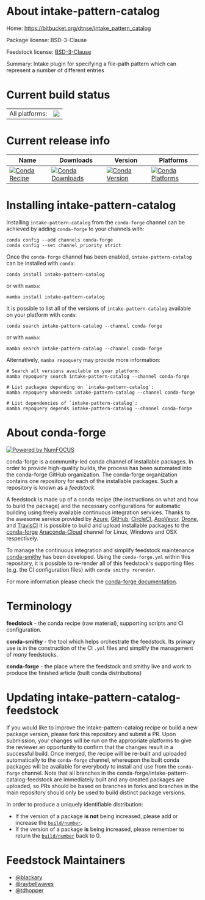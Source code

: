About intake-pattern-catalog
============================

Home: https://bitbucket.org/dtnse/intake_pattern_catalog

Package license: BSD-3-Clause

Feedstock license: [BSD-3-Clause](https://github.com/conda-forge/intake_pattern_catalog-feedstock/blob/main/LICENSE.txt)

Summary: Intake plugin for specifying a file-path pattern which can represent a number of different entries

Current build status
====================


<table><tr><td>All platforms:</td>
    <td>
      <a href="https://dev.azure.com/conda-forge/feedstock-builds/_build/latest?definitionId=13920&branchName=main">
        <img src="https://dev.azure.com/conda-forge/feedstock-builds/_apis/build/status/intake_pattern_catalog-feedstock?branchName=main">
      </a>
    </td>
  </tr>
</table>

Current release info
====================

| Name | Downloads | Version | Platforms |
| --- | --- | --- | --- |
| [![Conda Recipe](https://img.shields.io/badge/recipe-intake--pattern--catalog-green.svg)](https://anaconda.org/conda-forge/intake-pattern-catalog) | [![Conda Downloads](https://img.shields.io/conda/dn/conda-forge/intake-pattern-catalog.svg)](https://anaconda.org/conda-forge/intake-pattern-catalog) | [![Conda Version](https://img.shields.io/conda/vn/conda-forge/intake-pattern-catalog.svg)](https://anaconda.org/conda-forge/intake-pattern-catalog) | [![Conda Platforms](https://img.shields.io/conda/pn/conda-forge/intake-pattern-catalog.svg)](https://anaconda.org/conda-forge/intake-pattern-catalog) |

Installing intake-pattern-catalog
=================================

Installing `intake-pattern-catalog` from the `conda-forge` channel can be achieved by adding `conda-forge` to your channels with:

```
conda config --add channels conda-forge
conda config --set channel_priority strict
```

Once the `conda-forge` channel has been enabled, `intake-pattern-catalog` can be installed with `conda`:

```
conda install intake-pattern-catalog
```

or with `mamba`:

```
mamba install intake-pattern-catalog
```

It is possible to list all of the versions of `intake-pattern-catalog` available on your platform with `conda`:

```
conda search intake-pattern-catalog --channel conda-forge
```

or with `mamba`:

```
mamba search intake-pattern-catalog --channel conda-forge
```

Alternatively, `mamba repoquery` may provide more information:

```
# Search all versions available on your platform:
mamba repoquery search intake-pattern-catalog --channel conda-forge

# List packages depending on `intake-pattern-catalog`:
mamba repoquery whoneeds intake-pattern-catalog --channel conda-forge

# List dependencies of `intake-pattern-catalog`:
mamba repoquery depends intake-pattern-catalog --channel conda-forge
```


About conda-forge
=================

[![Powered by
NumFOCUS](https://img.shields.io/badge/powered%20by-NumFOCUS-orange.svg?style=flat&colorA=E1523D&colorB=007D8A)](https://numfocus.org)

conda-forge is a community-led conda channel of installable packages.
In order to provide high-quality builds, the process has been automated into the
conda-forge GitHub organization. The conda-forge organization contains one repository
for each of the installable packages. Such a repository is known as a *feedstock*.

A feedstock is made up of a conda recipe (the instructions on what and how to build
the package) and the necessary configurations for automatic building using freely
available continuous integration services. Thanks to the awesome service provided by
[Azure](https://azure.microsoft.com/en-us/services/devops/), [GitHub](https://github.com/),
[CircleCI](https://circleci.com/), [AppVeyor](https://www.appveyor.com/),
[Drone](https://cloud.drone.io/welcome), and [TravisCI](https://travis-ci.com/)
it is possible to build and upload installable packages to the
[conda-forge](https://anaconda.org/conda-forge) [Anaconda-Cloud](https://anaconda.org/)
channel for Linux, Windows and OSX respectively.

To manage the continuous integration and simplify feedstock maintenance
[conda-smithy](https://github.com/conda-forge/conda-smithy) has been developed.
Using the ``conda-forge.yml`` within this repository, it is possible to re-render all of
this feedstock's supporting files (e.g. the CI configuration files) with ``conda smithy rerender``.

For more information please check the [conda-forge documentation](https://conda-forge.org/docs/).

Terminology
===========

**feedstock** - the conda recipe (raw material), supporting scripts and CI configuration.

**conda-smithy** - the tool which helps orchestrate the feedstock.
                   Its primary use is in the construction of the CI ``.yml`` files
                   and simplify the management of *many* feedstocks.

**conda-forge** - the place where the feedstock and smithy live and work to
                  produce the finished article (built conda distributions)


Updating intake-pattern-catalog-feedstock
=========================================

If you would like to improve the intake-pattern-catalog recipe or build a new
package version, please fork this repository and submit a PR. Upon submission,
your changes will be run on the appropriate platforms to give the reviewer an
opportunity to confirm that the changes result in a successful build. Once
merged, the recipe will be re-built and uploaded automatically to the
`conda-forge` channel, whereupon the built conda packages will be available for
everybody to install and use from the `conda-forge` channel.
Note that all branches in the conda-forge/intake-pattern-catalog-feedstock are
immediately built and any created packages are uploaded, so PRs should be based
on branches in forks and branches in the main repository should only be used to
build distinct package versions.

In order to produce a uniquely identifiable distribution:
 * If the version of a package **is not** being increased, please add or increase
   the [``build/number``](https://docs.conda.io/projects/conda-build/en/latest/resources/define-metadata.html#build-number-and-string).
 * If the version of a package **is** being increased, please remember to return
   the [``build/number``](https://docs.conda.io/projects/conda-build/en/latest/resources/define-metadata.html#build-number-and-string)
   back to 0.

Feedstock Maintainers
=====================

* [@blackary](https://github.com/blackary/)
* [@raybellwaves](https://github.com/raybellwaves/)
* [@tdhopper](https://github.com/tdhopper/)

